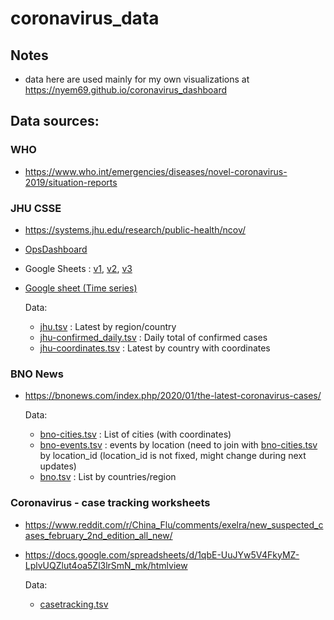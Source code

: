 
# coronavirus_data

## Notes

- data here are used mainly for my own visualizations at https://nyem69.github.io/coronavirus_dashboard



## Data sources:


### WHO

- https://www.who.int/emergencies/diseases/novel-coronavirus-2019/situation-reports



### JHU CSSE

- https://systems.jhu.edu/research/public-health/ncov/
- [OpsDashboard](https://gisanddata.maps.arcgis.com/apps/opsdashboard/index.html#/bda7594740fd40299423467b48e9ecf6)
- Google Sheets :
[v1](https://docs.google.com/spreadsheets/d/169AP3oaJZSMTquxtrkgFYMSp4gTApLTTWqo25qCpjL0/htmlview?usp=sharing&sle=true#), [v2](https://docs.google.com/spreadsheets/d/1yZv9w9zRKwrGTaR-YzmAqMefw4wMlaXocejdxZaTs6w/htmlview?usp=sharing&sle=true#), [v3](https://docs.google.com/spreadsheets/d/1wQVypefm946ch4XDp37uZ-wartW4V7ILdg-qYiDXUHM/htmlview?usp=sharing&sle=tru#e)
- [Google sheet (Time series)](https://docs.google.com/spreadsheets/d/1UF2pSkFTURko2OvfHWWlFpDFAr1UxCBA4JLwlSP6KFo/htmlview?usp=sharing&sle=true#)

	Data:

	* [jhu.tsv](data/jhu.tsv) : Latest by region/country
	* [jhu-confirmed_daily.tsv](data/jhu-confirmed_daily.tsv) : Daily total of confirmed cases
	* [jhu-coordinates.tsv](data/jhu-coordinates.tsv) : Latest by country with coordinates





### BNO News

- https://bnonews.com/index.php/2020/01/the-latest-coronavirus-cases/

	Data:

	* [bno-cities.tsv](data/bno-cities.tsv) : List of cities (with coordinates)
	* [bno-events.tsv](data/bno-events.tsv) : events by location (need to join with [bno-cities.tsv](data/bno-cities.tsv) by location_id (location_id is not fixed, might change during next updates)
	* [bno.tsv](data/bno.tsv) : List by countries/region





### Coronavirus - case tracking worksheets

- https://www.reddit.com/r/China_Flu/comments/exelra/new_suspected_cases_february_2nd_edition_all_new/
- https://docs.google.com/spreadsheets/d/1qbE-UuJYw5V4FkyMZ-LplvUQZlut4oa5Zl3lrSmN_mk/htmlview

	Data:

	* [casetracking.tsv](data/casetracking.tsv)



